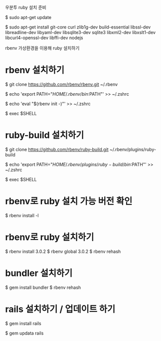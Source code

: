 우분투 ruby 설치 준비

$ sudo apt-get update

$ sudo apt-get install git-core curl zlib1g-dev build-essential libssl-dev libreadline-dev libyaml-dev libsqlite3-dev sqlite3 libxml2-dev libxslt1-dev libcurl4-openssl-dev libffi-dev nodejs


rbenv 가상환경을 이용해 ruby 설치하기

# rbenv 설치하기

$ git clone https://github.com/rbenv/rbenv.git ~/.rbenv

$ echo 'export PATH="$HOME/.rbenv/bin:$PATH"' >> ~/.zshrc

$ echo 'eval "$(rbenv init -)"' >> ~/.zshrc

$ exec $SHELL


# ruby-build 설치하기

$ git clone https://github.com/rbenv/ruby-build.git ~/.rbenv/plugins/ruby-build

$ echo 'export PATH="$HOME/.rbenv/plugins/ruby-build/bin:$PATH"' >> ~/.zshrc

$ exec $SHELL


# rbenv로 ruby 설치 가능 버전 확인

$ rbenv install -l


# rbenv로 ruby 설치하기

$ rbenv install 3.0.2
$ rbenv global 3.0.2
$ rbenv rehash


# bundler 설치하기

$ gem install bundler
$ rbenv rehash


# rails 설치하기 / 업데이트 하기

$ gem install rails

$ gem updata rails
